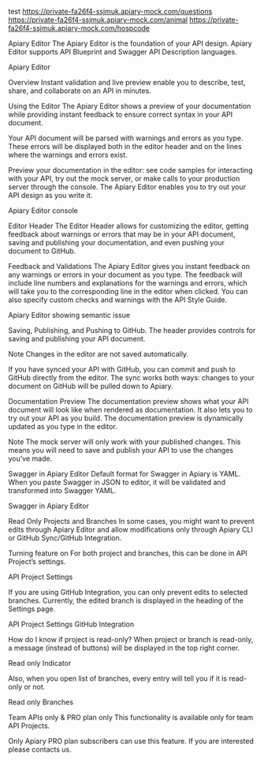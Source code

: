 test
https://private-fa26f4-ssjmuk.apiary-mock.com/questions
https://private-fa26f4-ssjmuk.apiary-mock.com/animal
https://private-fa26f4-ssjmuk.apiary-mock.com/hospcode

Apiary Editor
The Apiary Editor is the foundation of your API design. Apiary Editor supports API Blueprint and Swagger API Description languages.

Apiary Editor

Overview
Instant validation and live preview enable you to describe, test, share, and collaborate on an API in minutes.

Using the Editor
The Apiary Editor shows a preview of your documentation while providing instant feedback to ensure correct syntax in your API document.

Your API document will be parsed with warnings and errors as you type. These errors will be displayed both in the editor header and on the lines where the warnings and errors exist.

Preview your documentation in the editor: see code samples for interacting with your API, try out the mock server, or make calls to your production server through the console. The Apiary Editor enables you to try out your API design as you write it.

Apiary Editor console

Editor Header
The Editor Header allows for customizing the editor, getting feedback about warnings or errors that may be in your API document, saving and publishing your documentation, and even pushing your document to GitHub.

Feedback and Validations
The Apiary Editor gives you instant feedback on any warnings or errors in your document as you type. The feedback will include line numbers and explanations for the warnings and errors, which will take you to the corresponding line in the editor when clicked. You can also specify custom checks and warnings with the API Style Guide.

Apiary Editor showing semantic issue

Saving, Publishing, and Pushing to GitHub.
The header provides controls for saving and publishing your API document.

Note
Changes in the editor are not saved automatically.

If you have synced your API with GitHub, you can commit and push to GitHub directly from the editor. The sync works both ways: changes to your document on GitHub will be pulled down to Apiary.

Documentation Preview
The documentation preview shows what your API document will look like when rendered as documentation. It also lets you to try out your API as you build. The documentation preview is dynamically updated as you type in the editor.

Note
The mock server will only work with your published changes. This means you will need to save and publish your API to use the changes you’ve made.

Swagger in Apiary Editor
Default format for Swagger in Apiary is YAML. When you paste Swagger in JSON to editor, it will be validated and transformed into Swagger YAML.

Swagger in Apiary Editor

Read Only Projects and Branches
In some cases, you might want to prevent edits through Apiary Editor and allow modifications only through Apiary CLI or GitHub Sync/GitHub Integration.

Turning feature on
For both project and branches, this can be done in API Project’s settings.

API Project Settings

If you are using GitHub Integration, you can only prevent edits to selected branches. Currently, the edited branch is displayed in the heading of the Settings page.

API Project Settings GitHub Integration

How do I know if project is read-only?
When project or branch is read-only, a message (instead of buttons) will be displayed in the top right corner.

Read only Indicator

Also, when you open list of branches, every entry will tell you if it is read-only or not.

Read only Branches

Team APIs only & PRO plan only
This functionality is available only for team API Projects.

Only Apiary PRO plan subscribers can use this feature. If you are interested please contacts us.
